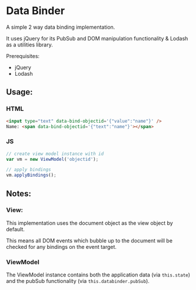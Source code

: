 # Data Binder

A simple 2 way data binding implementation.

It uses jQuery for its PubSub and DOM manipulation functionality & Lodash as a utilities library.

Prerequisites:

* jQuery
* Lodash

## Usage:
### HTML
```html
<input type="text" data-bind-objectid='{"value":"name"}' />
Name: <span data-bind-objectid='{"text":"name"}'></span>

```
### JS
```js
// create view model instance with id
var vm = new ViewModel('objectid');

// apply bindings
vm.applyBindings();

```


## Notes:
### View: 
This implementation uses the document object as the view object by default.

This means all DOM events which bubble up to the document will be checked for any bindings on the event target.

### ViewModel
The ViewModel instance contains both the application data (via `this.state`) and the pubSub functionality (via `this.databinder.pubSub`).
